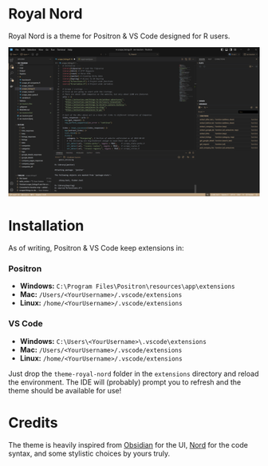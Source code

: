 # Royal Nord
Royal Nord is a theme for Positron & VS Code designed for R users.

![Royal Nord theme for Positron & VS Code](royal-nord.png)

# Installation
As of writing, Positron & VS Code keep extensions in:

### Positron
- **Windows:** `C:\Program Files\Positron\resources\app\extensions`
- **Mac:** `/Users/<YourUsername>/.vscode/extensions`
- **Linux:** `/home/<YourUsername>/.vscode/extensions`

### VS Code
- **Windows:** `C:\Users\<YourUsername>\.vscode\extensions`
- **Mac:** `/Users/<YourUsername>/.vscode/extensions`
- **Linux:** `/home/<YourUsername>/.vscode/extensions`

Just drop the `theme-royal-nord` folder in the `extensions` directory and reload the environment. The IDE will (probably) prompt you to refresh and the theme should be available for use!

# Credits
The theme is heavily inspired from [Obsidian](https://obsidian.md/) for the UI, [Nord](https://www.nordtheme.com/) for the code syntax, and some stylistic choices by yours truly.